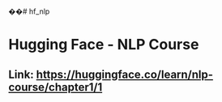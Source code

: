 ��#   h f _ n l p <br>
 
# Hugging Face - NLP Course
## Link: https://huggingface.co/learn/nlp-course/chapter1/1
 
